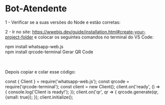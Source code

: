 # Bot-Atendente

1 - Verificar se a suas versões do Node e   estão corretas: 

2 - Ir no site: https://wwebjs.dev/guide/installation.html#create-your-project-folder e colocar os seguintes comandos no terminal do VS Code:

npm install whatsapp-web.js
<br>
npm install qrcode-terminal                   Gerar QR Code


<br><br>
Depois copiar e colar esse código: 

const { Client } = require('whatsapp-web.js');
const qrcode = require('qrcode-terminal');
const client = new Client();
client.on('ready', () => {
    console.log('Client is ready!');
});
client.on('qr', qr => {
    qrcode.generate(qr, {small: true});
});
client.initialize();


